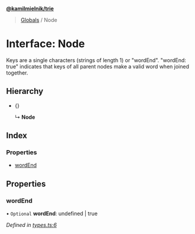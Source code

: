 **[@kamilmielnik/trie](../README.md)**

> [Globals](../README.md) / Node

# Interface: Node

Keys are a single characters (strings of length 1) or "wordEnd".
"wordEnd: true" indicates that keys of all parent nodes make a valid word when joined together.

## Hierarchy

* {}

  ↳ **Node**

## Index

### Properties

* [wordEnd](node.md#wordend)

## Properties

### wordEnd

• `Optional` **wordEnd**: undefined \| true

*Defined in [types.ts:6](https://github.com/kamilmielnik/trie/blob/29d102a/src/types.ts#L6)*
